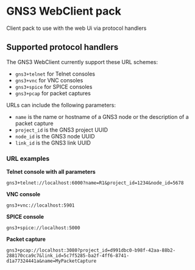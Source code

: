 # GNS3 WebClient pack

Client pack to use with the web Ui via protocol handlers

## Supported protocol handlers

The GNS3 WebClient currently support these URL schemes:

 * `gns3+telnet` for Telnet consoles
 * `gns3+vnc` for VNC consoles
 * `gns3+spice` for SPICE consoles
 * `gns3+pcap` for packet captures

URLs can include the following parameters:

 * `name` is the name or hostname of a GNS3 node or the description of a packet capture
 * `project_id` is the GNS3 project UUID
 * `node_id` is the GNS3 node UUID
 * `link_id` is the GNS3 link UUID

### URL examples

**Telnet console with all parameters**

`gns3+telnet://localhost:6000?name=R1&project_id=1234&node_id=5678`

**VNC console**

`gns3+vnc://localhost:5901`

**SPICE console**

`gns3+spice://localhost:5000`

**Packet capture**

`gns3+pcap://localhost:3080?project_id=d991dbc0-b98f-42aa-88b2-288170cca9c7&link_id=5c7f5285-ba2f-4ff6-8741-d1a77324441a&name=MyPacketCapture`
